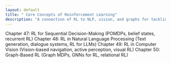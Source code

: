 ```yaml
---
layout: default
title: " Core Concepts of Reinforcement Learning"
description: "A connection of RL to NLP, vision, and graphs for tackling structured decision-making."
---
```


<link rel="stylesheet" href="{{ '/assets/css/section-academic.css' | relative_url }}">

Chapter 47: RL for Sequential Decision-Making
(POMDPs, belief states, recurrent RL)
Chapter 48: RL in Natural Language Processing
(Text generation, dialogue systems, RL for LLMs)
Chapter 49: RL in Computer Vision
(Vision-based navigation, active perception, visual RL)
Chapter 50: Graph-Based RL
(Graph MDPs, GNNs for RL, relational RL)

<script>
  // Navigation variables
  var prevSection = "/content/handbooks/generative-ai/index.md";
  var nextSection = "/content/handbooks/generative-ai/section2.md";
</script>

<script src="{{ '/assets/js/section-academic.js' | relative_url }}"></script>
